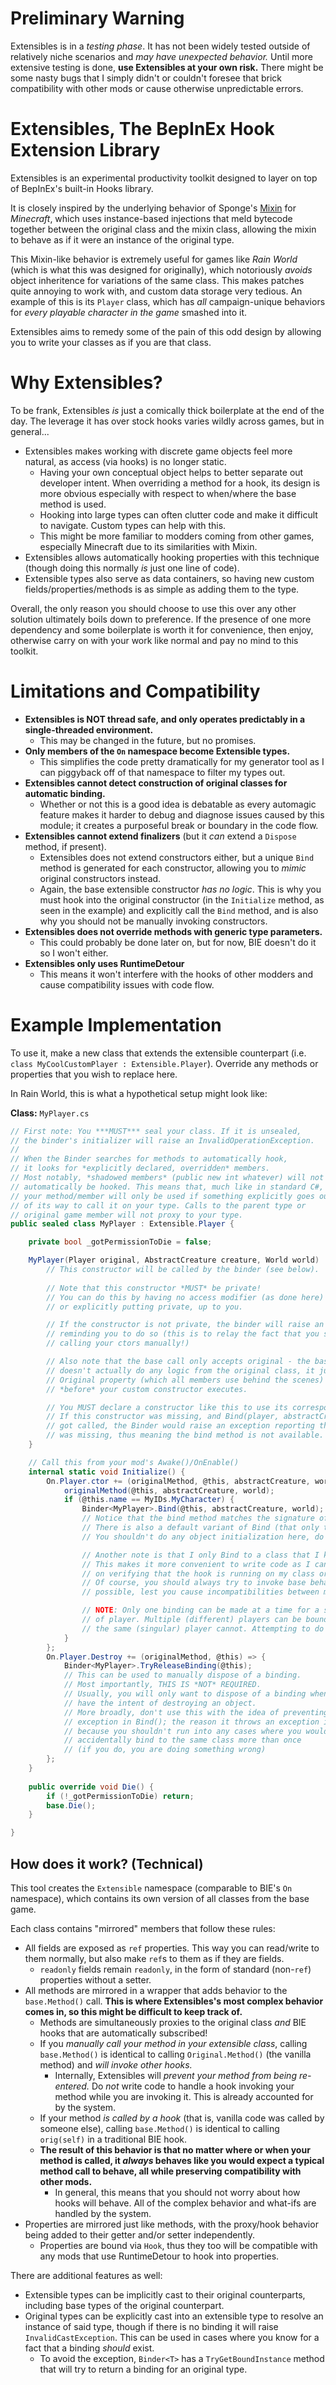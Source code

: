 # Preliminary Warning

Extensibles is in a *testing phase*. It has not been widely tested outside of relatively niche scenarios and *may have unexpected behavior.* Until more extensive testing is done, **use Extensibles at your own risk.** There might be some nasty bugs that I simply didn't or couldn't foresee that brick compatibility with other mods or cause otherwise unpredictable errors.


# Extensibles, The BepInEx Hook Extension Library

Extensibles is an experimental productivity toolkit designed to layer on top of BepInEx's built-in Hooks library. 

It is closely inspired by the underlying behavior of Sponge's [Mixin](https://github.com/SpongePowered/Mixin) for *Minecraft*, which uses instance-based injections that meld bytecode together between the original class and the mixin class, allowing the mixin to behave as if it were an instance of the original type.

This Mixin-like behavior is extremely useful for games like *Rain World* (which is what this was designed for originally), which notoriously *avoids* object inheritence for variations of the same class. This makes patches quite annoying to work with, and custom data storage very tedious. An example of this is its `Player` class, which has *all* campaign-unique behaviors for *every playable character in the game* smashed into it.

Extensibles aims to remedy some of the pain of this odd design by allowing you to write your classes as if you are that class.

# Why Extensibles?
To be frank, Extensibles *is* just a comically thick boilerplate at the end of the day. The leverage it has over stock hooks varies wildly across games, but in general...
* Extensibles makes working with discrete game objects feel more natural, as access (via hooks) is no longer static.
	* Having your own conceptual object helps to better separate out developer intent. When overriding a method for a hook, its design is more obvious especially with respect to when/where the base method is used.
	* Hooking into large types can often clutter code and make it difficult to navigate. Custom types can help with this.
	* This might be more familiar to modders coming from other games, especially Minecraft due to its similarities with Mixin.
* Extensibles allows automatically hooking properties with this technique (though doing this normally *is* just one line of code).
* Extensible types also serve as data containers, so having new custom fields/properties/methods is as simple as adding them to the type.

Overall, the only reason you should choose to use this over any other solution ultimately boils down to preference. If the presence of one more dependency and some boilerplate is worth it for convenience, then enjoy, otherwise carry on with your work like normal and pay no mind to this toolkit.

# Limitations and Compatibility
* **Extensibles is NOT thread safe, and only operates predictably in a single-threaded environment.**
	* This may be changed in the future, but no promises.
* **Only members of the `On` namespace become Extensible types.**
	* This simplifies the code pretty dramatically for my generator tool as I can piggyback off of that namespace to filter my types out.
* **Extensibles cannot detect construction of original classes for automatic binding.**
	* Whether or not this is a good idea is debatable as every automagic feature makes it harder to debug and diagnose issues caused by this module; it creates a purposeful break or boundary in the code flow.
* **Extensibles cannot extend finalizers** (but it *can* extend a `Dispose` method, if present).
	* Extensibles does not extend constructors either, but a unique `Bind` method is generated for each constructor, allowing you to *mimic* original constructors instead.
	* Again, the base extensible constructor *has no logic*. This is why you must hook into the original constructor (in the `Initialize` method, as seen in the example) and explicitly call the `Bind` method, and is also why you should not be manually invoking constructors.
* **Extensibles does not override methods with generic type parameters.**
	* This could probably be done later on, but for now, BIE doesn't do it so I won't either.
* **Extensibles only uses RuntimeDetour**
	* This means it won't interfere with the hooks of other modders and cause compatibility issues with code flow.

# Example Implementation

To use it, make a new class that extends the extensible counterpart (i.e. `class MyCoolCustomPlayer : Extensible.Player`). Override any methods or properties that you wish to replace here.

In Rain World, this is what a hypothetical setup might look like:

**Class:** `MyPlayer.cs`
```cs
// First note: You ***MUST*** seal your class. If it is unsealed, 
// the binder's initializer will raise an InvalidOperationException.
//
// When the Binder searches for methods to automatically hook, 
// it looks for *explicitly declared, overridden* members.
// Most notably, *shadowed members* (public new int whatever) will not 
// automatically be hooked. This means that, much like in standard C#, 
// your method/member will only be used if something explicitly goes out
// of its way to call it on your type. Calls to the parent type or
// original game member will not proxy to your type.
public sealed class MyPlayer : Extensible.Player {

	private bool _gotPermissionToDie = false;

	MyPlayer(Player original, AbstractCreature creature, World world) : base(original) {
		// This constructor will be called by the binder (see below).
		
		// Note that this constructor *MUST* be private!
		// You can do this by having no access modifier (as done here) 
		// or explicitly putting private, up to you.

		// If the constructor is not private, the binder will raise an exception 
		// reminding you to do so (this is to relay the fact that you should not be
		// calling your ctors manually!)

		// Also note that the base call only accepts original - the base constructor 
		// doesn't actually do any logic from the original class, it just ensures that the
		// Original property (which all members use behind the scenes) is set 
		// *before* your custom constructor executes.

		// You MUST declare a constructor like this to use its corresponding bind method! 
		// If this constructor was missing, and Bind(player, abstractCreature, world)
		// got called, the Binder would raise an exception reporting that this constructor 
		// was missing, thus meaning the bind method is not available.
	}

	// Call this from your mod's Awake()/OnEnable()
	internal static void Initialize() {
		On.Player.ctor += (originalMethod, @this, abstractCreature, world) => {
			originalMethod(@this, abstractCreature, world);
			if (@this.name == MyIDs.MyCharacter) {
				Binder<MyPlayer>.Bind(@this, abstractCreature, world); // This is where the magic happens.
				// Notice that the bind method matches the signature of the constructor hook. 
				// There is also a default variant of Bind (that only takes @this) that is always usable.
				// You shouldn't do any object initialization here, do that in your constructor instead.

				// Another note is that I only Bind to a class that I know is mine. 
				// This makes it more convenient to write code as I can skip out
				// on verifying that the hook is running on my class or on another. 
				// Of course, you should always try to invoke base behavior whenever
				// possible, lest you cause incompatibilities between mods.

				// NOTE: Only one binding can be made at a time for a specific instance
				// of player. Multiple (different) players can be bound at once, but
				// the same (singular) player cannot. Attempting to do so will raise an exception.
			}
		};
		On.Player.Destroy += (originalMethod, @this) => {
			Binder<MyPlayer>.TryReleaseBinding(@this); 
			// This can be used to manually dispose of a binding.
			// Most importantly, THIS IS *NOT* REQUIRED.
			// Usually, you will only want to dispose of a binding when you
			// have the intent of destroying an object. 
			// More broadly, don't use this with the idea of preventing an 
			// exception in Bind(); the reason it throws an exception is 
			// because you shouldn't run into any cases where you would 
			// accidentally bind to the same class more than once
			// (if you do, you are doing something wrong)
		};
	}
	
	public override void Die() {
		if (!_gotPermissionToDie) return;
		base.Die();
	}

}
```

## How does it work? (Technical)

This tool creates the `Extensible` namespace (comparable to BIE's `On` namespace), which contains its own version of all classes from the base game. 

Each class contains "mirrored" members that follow these rules:
* All fields are exposed as `ref` properties. This way you can read/write to them normally, but also make `ref`s to them as if they are fields.
	* `readonly` fields remain `readonly`, in the form of standard (non-`ref`) properties without a setter.
* All methods are mirrored in a wrapper that adds behavior to the `base.Method()` call. **This is where Extensibles's most complex behavior comes in, so this might be difficult to keep track of.**
	* Methods are simultaneously proxies to the original class *and* BIE hooks that are automatically subscribed!
	* If you *manually call your method in your extensible class*, calling `base.Method()` is identical to calling `Original.Method()` (the vanilla method) and *will invoke other hooks.*
		* Internally, Extensibles will *prevent your method from being re-entered.* Do *not* write code to handle a hook invoking your method while you are invoking it. This is already accounted for by the system.
	* If your method *is called by a hook* (that is, vanilla code was called by someone else), calling `base.Method()` is identical to calling `orig(self)` in a traditional BIE hook.
	* **The result of this behavior is that no matter where or when your method is called, it *always* behaves like you would expect a typical method call to behave, all while preserving compatibility with other mods.**
		* In general, this means that you should not worry about how hooks will behave. All of the complex behavior and what-ifs are handled by the system.
* Properties are mirrored just like methods, with the proxy/hook behavior being added to their getter and/or setter independently.
	* Properties are bound via `Hook`, thus they too will be compatible with any mods that use RuntimeDetour to hook into properties.

There are additional features as well:
* Extensible types can be implicitly cast to their original counterparts, including base types of the original counterpart.
* Original types can be explicitly cast into an extensible type to resolve an instance of said type, though if there is no binding it will raise `InvalidCastException`. This can be used in cases where you know for a fact that a binding *should* exist.
	* To avoid the exception, `Binder<T>` has a `TryGetBoundInstance` method that will try to return a binding for an original type.
